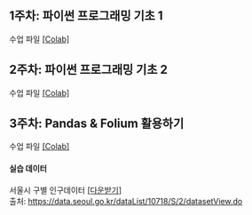 ## 1주차: 파이썬 프로그래밍 기초 1
수업 파일 [[Colab]](https://github.com/Hanbi-Kim/IntroToPython/blob/main/Python_Introduction_01.ipynb) 

## 2주차: 파이썬 프로그래밍 기초 2
수업 파일 [[Colab]](https://github.com/Hanbi-Kim/IntroToPython/blob/main/Python_Introduction_02.ipynb)

## 3주차: Pandas & Folium 활용하기
수업 파일 [[Colab]](https://github.com/Hanbi-Kim/IntroToPython/blob/main/Pandas%26Folium.ipynb)

#### 실습 데이터
서울시 구별 인구데이터 [[다운받기]](https://drive.google.com/drive/u/0/folders/1p07WBloykRusFSJ3UHATdsCN2DlfwBWr)<br/>
출처: https://data.seoul.go.kr/dataList/10718/S/2/datasetView.do
